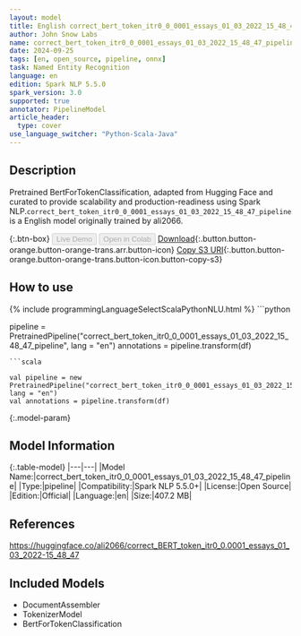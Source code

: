 ```yaml
---
layout: model
title: English correct_bert_token_itr0_0_0001_essays_01_03_2022_15_48_47_pipeline pipeline BertForTokenClassification from ali2066
author: John Snow Labs
name: correct_bert_token_itr0_0_0001_essays_01_03_2022_15_48_47_pipeline
date: 2024-09-25
tags: [en, open_source, pipeline, onnx]
task: Named Entity Recognition
language: en
edition: Spark NLP 5.5.0
spark_version: 3.0
supported: true
annotator: PipelineModel
article_header:
  type: cover
use_language_switcher: "Python-Scala-Java"
---
```


## Description

Pretrained BertForTokenClassification, adapted from Hugging Face and curated to provide scalability and production-readiness using Spark NLP.`correct_bert_token_itr0_0_0001_essays_01_03_2022_15_48_47_pipeline` is a English model originally trained by ali2066.

{:.btn-box}
<button class="button button-orange" disabled>Live Demo</button>
<button class="button button-orange" disabled>Open in Colab</button>
[Download](https://s3.amazonaws.com/auxdata.johnsnowlabs.com/public/models/correct_bert_token_itr0_0_0001_essays_01_03_2022_15_48_47_pipeline_en_5.5.0_3.0_1727270671729.zip){:.button.button-orange.button-orange-trans.arr.button-icon}
[Copy S3 URI](s3://auxdata.johnsnowlabs.com/public/models/correct_bert_token_itr0_0_0001_essays_01_03_2022_15_48_47_pipeline_en_5.5.0_3.0_1727270671729.zip){:.button.button-orange.button-orange-trans.button-icon.button-copy-s3}

## How to use



<div class="tabs-box" markdown="1">
{% include programmingLanguageSelectScalaPythonNLU.html %}
```python

pipeline = PretrainedPipeline("correct_bert_token_itr0_0_0001_essays_01_03_2022_15_48_47_pipeline", lang = "en")
annotations =  pipeline.transform(df)   

```
```scala

val pipeline = new PretrainedPipeline("correct_bert_token_itr0_0_0001_essays_01_03_2022_15_48_47_pipeline", lang = "en")
val annotations = pipeline.transform(df)

```
</div>

{:.model-param}
## Model Information

{:.table-model}
|---|---|
|Model Name:|correct_bert_token_itr0_0_0001_essays_01_03_2022_15_48_47_pipeline|
|Type:|pipeline|
|Compatibility:|Spark NLP 5.5.0+|
|License:|Open Source|
|Edition:|Official|
|Language:|en|
|Size:|407.2 MB|

## References

https://huggingface.co/ali2066/correct_BERT_token_itr0_0.0001_essays_01_03_2022-15_48_47

## Included Models

- DocumentAssembler
- TokenizerModel
- BertForTokenClassification